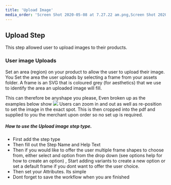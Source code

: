 ```yaml
---
title: 'Upload Image'
media_order: 'Screen Shot 2020-05-08 at 7.27.22 am.png,Screen Shot 2020-09-25 at 2.42.20 pm.png,Screen Shot 2020-09-25 at 2.50.35 pm.png,Screen Shot 2020-09-25 at 2.54.25 pm.png,Screen Shot 2020-09-25 at 3.09.49 pm.png'
---
```


## Upload Step

This step allowed user to upload images to their products.

### User image Uploads  
Set an area (region) on your product to allow the user to upload their image. You Set the area the user uploads by selecting a frame from your assets folder. A frame is an SVG that is coloured grey (for aesthetics) that we use to identify the area an uploaded image will fill.   

This can therefore be anyshape you please, Even broken up as the examples below show
![](https://help.spiff.com.au/user/pages/03.Spiff-Concepts/04.step-types/02.upload-image/Screen%20Shot%202020-05-08%20at%207.27.22%20am.png)
Users can zoom in and out as well as re-position to set the image in the exact spot. 
This is then cropped into the pdf and supplied to you the merchant upon order so no set up is required. 

##### How to use the Upload image step type. 

- First add the step type 
- Then fill out the Step Name and Help Text 
- Then if you would like to offer the user multiple frame shapes to choose from, either select and option from the drop down (see options help for how to create an option) , Start adding variants to create a new option or set a default frame if you dont want to offer the user choice. 
- Then set your Attributes. Its simple 
- Dont forget to save the workflow when you are finished 

